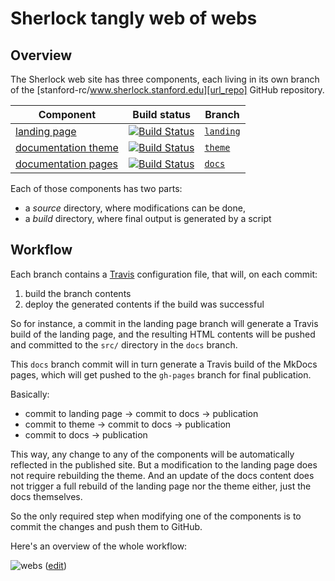 # Sherlock tangly web of webs

## Overview

The Sherlock web site has three components, each living in its own branch of
the [stanford-rc/www.sherlock.stanford.edu][url_repo] GitHub repository.

| Component | Build status | Branch |
| --------- | ------------ | ------ |
| [landing page][url_landing_branch]      | [![Build Status][img_landing_buildstatus]][url_travis_branches] | [`landing`][url_landing_branch] |
| [documentation theme][url_theme_branch] | [![Build Status][img_theme_buildstatus]][url_travis_branches]   | [`theme`][url_theme_branch]     |
| [documentation pages][url_docs_branch]  | [![Build Status][img_docs_buildstatus]][url_travis_branches]    | [`docs`][url_docs_branch]       |

Each of those components has two parts:

  * a *source* directory, where modifications can be done,
  * a *build* directory, where final output is generated by a script

## Workflow

Each branch contains a [Travis][url_travis] configuration file, that will, on
each commit:

1. build the branch contents
2. deploy the generated contents if the build was successful

So for instance, a commit in the landing page branch will generate a Travis
build of the landing page, and the resulting HTML contents will be pushed and
committed to the `src/` directory in the `docs` branch.

This `docs` branch commit will in turn generate a Travis build of the
MkDocs pages, which will get pushed to the `gh-pages` branch for final
publication.

Basically:
* commit to landing page -> commit to docs -> publication
* commit to theme -> commit to docs -> publication
* commit to docs -> publication

This way, any change to any of the components will be automatically reflected
in the published site. But a modification to the landing page does not require
rebuilding the theme. And an update of the docs content does not trigger a full
rebuild of the landing page nor the theme either, just the docs themselves.

So the only required step when modifying one of the components is to commit the
changes and push them to GitHub.

Here's an overview of the whole workflow:

![webs][url_webs]
([edit][url_webs_edit])




[url_mkdocs]:           http://mkdocs.org
[url_travis]:           https://travisci.com
[url_travis_branches]:  https://travis-ci.com/stanford-rc/www.sherlock.stanford.edu/branches

[url_repo]:             https://github.com/stanford-rc/www.sherlock.stanford.edu
[url_landing_branch]:   https://github.com/stanford-rc/www.sherlock.stanford.edu/tree/landing
[url_theme_branch]:     https://github.com/stanford-rc/www.sherlock.stanford.edu/tree/theme
[url_docs_branch]:      https://github.com/stanford-rc/www.sherlock.stanford.edu/tree/docs
[url_mkdocs_material]:  https://squidfunk.github.io/mkdocs-material

[url_webs]:      https://docs.google.com/drawings/d/1ja1TyamMKqiemhwW7ZJgdSbmD9wy7xGXhPkNxOEvPE4/pub?w=842&amp;h=715
[url_webs_edit]: https://docs.google.com/drawings/d/1ja1TyamMKqiemhwW7ZJgdSbmD9wy7xGXhPkNxOEvPE4/edit

[img_landing_buildstatus]: https://travis-ci.com/stanford-rc/www.sherlock.stanford.edu.svg?token=uginarQXUTdAZXLFvqnS&branch=landing
[img_theme_buildstatus]:   https://travis-ci.com/stanford-rc/www.sherlock.stanford.edu.svg?token=uginarQXUTdAZXLFvqnS&branch=theme
[img_docs_buildstatus]:    https://travis-ci.com/stanford-rc/www.sherlock.stanford.edu.svg?token=uginarQXUTdAZXLFvqnS&branch=docs

